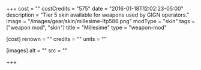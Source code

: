 +++
cost = ""
costCredits = "575"
date = "2016-01-18T12:02:23-05:00"
description = "Tier 5 skin available for weapons used by GIGN operators."
image = "/images/gear/skin/millesime-lfp586.png"
modType = "skin"
tags = ["weapon mod", "skin"]
title = "Millesime"
type = "weapon-mod"

[cost]
  renown = ""
  credits = ""
  units = ""

[images]
  alt = ""
  src = ""

+++
